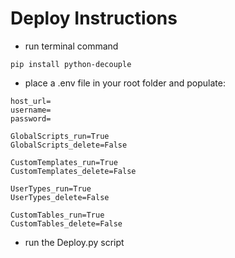 # Deploy Instructions

- run terminal command
 ```
 pip install python-decouple
 ```

- place a .env file in your root folder and populate:
 ```
 host_url=
 username=
 password=

 GlobalScripts_run=True
 GlobalScripts_delete=False

 CustomTemplates_run=True
 CustomTemplates_delete=False

 UserTypes_run=True
 UserTypes_delete=False

 CustomTables_run=True
 CustomTables_delete=False

 ```

- run the Deploy.py script